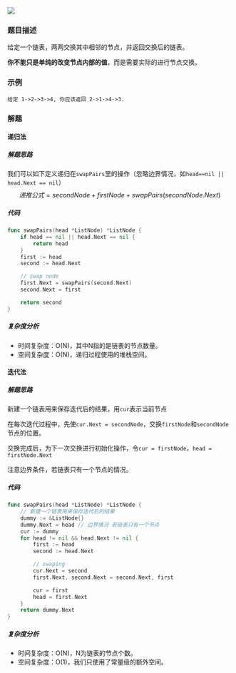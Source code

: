 ![](https://tva1.sinaimg.cn/large/006y8mN6ly1g95r6zww73j312k0u0q77.jpg)
### 题目描述

给定一个链表，两两交换其中相邻的节点，并返回交换后的链表。

**你不能只是单纯的改变节点内部的值**，而是需要实际的进行节点交换。

### 示例

```
给定 1->2->3->4, 你应该返回 2->1->4->3.
```

### 解题

#### 递归法

##### 解题思路

我们可以如下定义递归在`swapPairs`里的操作（忽略边界情况，如`head==nil || head.Next == nil`）
$$
递推公式 = secondNode + firstNode + swapPairs(secondNode.Next)
$$

##### 代码

```go
func swapPairs(head *ListNode) *ListNode {
	if head == nil || head.Next == nil {
		return head
	}
	first := head
	second := head.Next

	// swap node
	first.Next = swapPairs(second.Next)
	second.Next = first

	return second
}
```

##### 复杂度分析

- 时间复杂度：O(N)，其中N指的是链表的节点数量。
- 空间复杂度：O(N)，递归过程使用的堆栈空间。

#### 迭代法

##### 解题思路

新建一个链表用来保存迭代后的结果，用`cur`表示当前节点

在每次迭代过程中，先使`cur.Next = secondNode`，交换`firstNode`和`secondNode`节点的位置。

交换完成后，为下一次交换进行初始化操作，令`cur = firstNode`，`head = firstNode.Next`

注意边界条件，若链表只有一个节点的情况。

##### 代码

```go
func swapPairs(head *ListNode) *ListNode {
	// 新建一个链表用来保存迭代后的结果
	dummy := &ListNode{}
	dummy.Next = head // 边界情况 若链表只有一个节点
	cur := dummy
	for head != nil && head.Next != nil {
		first := head
		second := head.Next

		// swaping
		cur.Next = second
		first.Next, second.Next = second.Next, first

		cur = first
		head = first.Next
	}
	return dummy.Next
}
```

##### 复杂度分析

- 时间复杂度：O(N)，N为链表的节点个数。
- 空间复杂度：O(1)，我们只使用了常量级的额外空间。


